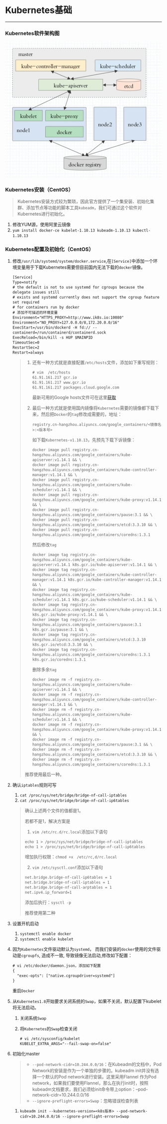 # Kubernetes基础

---

### Kubernetes软件架构图

![](./images/1.png)

### Kubernetes安装（CentOS）

> Kubernetes安装方式较为繁琐，因此官方提供了一个集安装、初始化集群、添加节点等功能的脚本工具`kubeadm`，我们可通过这个软件对Kubernetes进行初始化。

1. 修改YUM源，使用阿里云镜像
2. `yum install docker-ce kubelet-1.10.13 kubeadm-1.10.13 kubectl-1.10.13`

### Kubernetes配置及初始化（CentOS）

1. 修改`/usr/lib/systemd/system/docker.service`,在`[Service]`中添加一个环境变量用于下载Kubernetes需要但目前国内无法下载的`docker`镜像。

   ```shell
   [Service]
   Type=notify
   # the default is not to use systemd for cgroups because the delegate issues still
   # exists and systemd currently does not support the cgroup feature set required
   # for containers run by docker
   # 添加不可描述的环境变量
   Environment="HTTPS_PROXY=http://www.ik8s.io:10080"
   Environment="NO_PROXY=127.0.0.0/8,172.20.0.0/16"
   ExecStart=/usr/bin/dockerd -H fd:// --containerd=/run/containerd/containerd.sock
   ExecReload=/bin/kill -s HUP $MAINPID
   TimeoutSec=0
   RestartSec=2
   Restart=always
   ```
   > 1. 还有一种方式就是直接配置`/etc/hosts`文件，添加如下重写规则：
   >
   >    ```shell
   >    # vim  /etc/hosts
   >    61.91.161.217 gcr.io 
   >    61.91.161.217 www.gcr.io 
   >    61.91.161.217 packages.cloud.google.com
   >    ```
   >
   >    最新可用的Google hosts文件可在这里[获取](https://github.com/googlehosts/hosts)
   >
   > 2. 最后一种方式就是使用国内镜像将`Kubernetes`需要的镜像都下载下来，然后把`Docker`的`tag`修改成需要的，地址：
   >
   >    `registry.cn-hangzhou.aliyuncs.com/google_containers/<镜像名>:<版本号>`
   >
   >    如下载`Kubernetes-v1.10.13`，先预先下载下诉镜像：
   >
   >    ```shell
   >    docker image pull registry.cn-hangzhou.aliyuncs.com/google_containers/kube-apiserver:v1.14.1 && \
   >    docker image pull registry.cn-hangzhou.aliyuncs.com/google_containers/kube-controller-manager:v1.14.1 && \
   >    docker image pull registry.cn-hangzhou.aliyuncs.com/google_containers/kube-scheduler:v1.14.1 && \
   >    docker image pull registry.cn-hangzhou.aliyuncs.com/google_containers/kube-proxy:v1.14.1 && \
   >    docker image pull registry.cn-hangzhou.aliyuncs.com/google_containers/pause:3.1 && \
   >    docker image pull registry.cn-hangzhou.aliyuncs.com/google_containers/etcd:3.3.10 && \
   >    docker image pull registry.cn-hangzhou.aliyuncs.com/google_containers/coredns:1.3.1
   >    ```
   >
   >    然后修改`tag`
   >
   >    ```shell
   >    docker image tag registry.cn-hangzhou.aliyuncs.com/google_containers/kube-apiserver:v1.14.1 k8s.gcr.io/kube-apiserver:v1.14.1 && \
   >    docker image tag registry.cn-hangzhou.aliyuncs.com/google_containers/kube-controller-manager:v1.14.1 k8s.gcr.io/kube-controller-manager:v1.14.1 && \
   >    docker image tag registry.cn-hangzhou.aliyuncs.com/google_containers/kube-scheduler:v1.14.1 k8s.gcr.io/kube-scheduler:v1.14.1 && \
   >    docker image tag registry.cn-hangzhou.aliyuncs.com/google_containers/kube-proxy:v1.14.1 k8s.gcr.io/kube-proxy:v1.14.1 && \
   >    docker image tag registry.cn-hangzhou.aliyuncs.com/google_containers/pause:3.1 k8s.gcr.io/pause:3.1 && \
   >    docker image tag registry.cn-hangzhou.aliyuncs.com/google_containers/etcd:3.3.10 k8s.gcr.io/etcd:3.3.10 && \
   >    docker image tag registry.cn-hangzhou.aliyuncs.com/google_containers/coredns:1.3.1 k8s.gcr.io/coredns:1.3.1
   >    ```
   >
   >    删除多余`tag`
   >
   >    ```shell
   >    docker image rm -f registry.cn-hangzhou.aliyuncs.com/google_containers/kube-apiserver:v1.14.1 && \
   >    docker image rm -f registry.cn-hangzhou.aliyuncs.com/google_containers/kube-controller-manager:v1.14.1 && \
   >    docker image rm -f registry.cn-hangzhou.aliyuncs.com/google_containers/kube-scheduler:v1.14.1 && \
   >    docker image rm -f registry.cn-hangzhou.aliyuncs.com/google_containers/kube-proxy:v1.14.1 && \
   >    docker image rm -f registry.cn-hangzhou.aliyuncs.com/google_containers/pause:3.1 && \
   >    docker image rm -f registry.cn-hangzhou.aliyuncs.com/google_containers/etcd:3.3.10 && \
   >    docker image rm -f registry.cn-hangzhou.aliyuncs.com/google_containers/coredns:1.3.1
   >    ```
   >
   > 推荐使用最后一种。

2. 确认`iptables`规则可写

   1. `cat /proc/sys/net/bridge/bridge-nf-call-iptables`
   2. `cat /proc/sys/net/bridge/bridge-nf-call-ip6tables`

   > 确认上述两个文件的值都是1。
   >
   > 若都不是1，解决方案是
   >
   > 1. `vim /etc/rc.d/rc.local`添加以下语句
   >
   > ```shell
   > echo 1 > /proc/sys/net/bridge/bridge-nf-call-iptables
   > echo 1 > /proc/sys/net/bridge/bridge-nf-call-ip6tables
   > ```
   >
   > 增加执行权限：`chmod +x　/etc/rc,d/rc.local`
   >
   > 2. `vim /etc/sysctl.conf`添加以下语句
   >
   > ```shell
   > net.bridge.bridge-nf-call-ip6tables = 1
   > net.bridge.bridge-nf-call-iptables = 1
   > net.bridge.bridge-nf-call-arptables = 1
   > net.ipv4.ip_forward=1
   > ```
   >
   > 添加后执行：`sysctl -p`
   >
   > 推荐使用第二种

3. 设置开机启动

   1. `systemctl enable docker`
   2. `systemctl enable kubelet`

4. 因为`Kubernetes`文件驱动默认为`systemd`， 而我们安装的`docker`使用的文件驱动是`cgroupfs`, 造成不一致, 导致镜像无法启动,修改如下配置：

   ```shell
   # vi /etc/docker/daemon.json，添加如下配置
   {
     "exec-opts": ["native.cgroupdriver=systemd"]
   }
   ```

   重启`Docker`

5. 从`Kubernetes1.8`开始要求关闭系统的`Swap`，如果不关闭，默认配置下kubelet将无法启动。

   1. 关闭系统`Swap`

   2. 将`Kubernetes`的`Swap`检查关闭

      ```shell
      # vi /etc/sysconfig/kubelet
      KUBELET_EXTRA_ARGS="--fail-swap-on=false"
      ```

6. 初始化master

   > - `--pod-network-cidr=10.244.0.0/16`：在Kubeadm的文档中，Pod Network的安装是作为一个单独的步骤的。kubeadm init并没有选择一个默认的Pod network进行安装。这里采用Flannel 作为Pod network，如果我们要使用Flannel，那么在执行init时，按照kubeadm文档要求，我们必须给init命令带上option：–pod-network-cidr=10.244.0.0/16
   > - `--ignore-preflight-errors=Swap`：忽略错误检查列表

   1. `kubeadm init --kubernetes-version=<k8s版本> --pod-network-cidr=10.244.0.0/16 --ignore-preflight-errors=Swap`